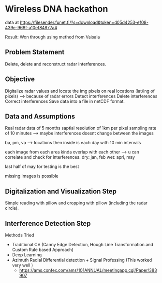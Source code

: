 # Wireless DNA hackathon 

data at https://filesender.funet.fi/?s=download&token=d05d4253-ef08-439e-968f-a10ef84877a4

Result: Won through using method from Vaisala

## Problem Statement 
Delete, delete and reconstruct radar interferences.

## Objective  
Digitalize radar values and locate the img pixels on real locations (lat/lng of pixels) --> because of radar errors 
Detect interferences
Delete interferences
Correct interferences 
Save data into a file in netCDF format. 

## Data and Assumptions 
Real radar data of 5 months
saptial resolution of 1km per pixel 
sampling rate of 10 minutes --> maybe interferences doesnt change between the images 

ba, pm, va --> locations
then inside is each day with 10 min intervals

each image from each area kinda overlap with each other --> u can correlate and check for interferences. 
dry: jan, feb
wet: apri, may

last half of may for testing is the best

missing images is possible 

## Digitalization and Visualization Step 
Simple reading with pillow and cropping with pillow (including the radar circle). 


## Interference Detection Step

Methods Tried 
- Traditional CV (Canny Edge Detection, Hough Line Transformation and Custom Rule based Approach)  
- Deep Learning
- Azimuth Radial Differential detection + Signal Professing (This worked very well )
  - https://ams.confex.com/ams/101ANNUAL/meetingapp.cgi/Paper/383907